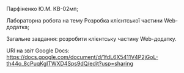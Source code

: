 Парфіненко Ю.М. КВ-02мп;

Лабораторна робота на тему Розробка клієнтської частини Web-додатка;

Загальне завдання: розробити клієнтську частину Web-додатку.

URl на звіт Google Docs: https://docs.google.com/document/d/1fdL6X5411V4P2jGoL-th44o_8cPuqKglTWXD4Sps9dQ/edit?usp=sharing
